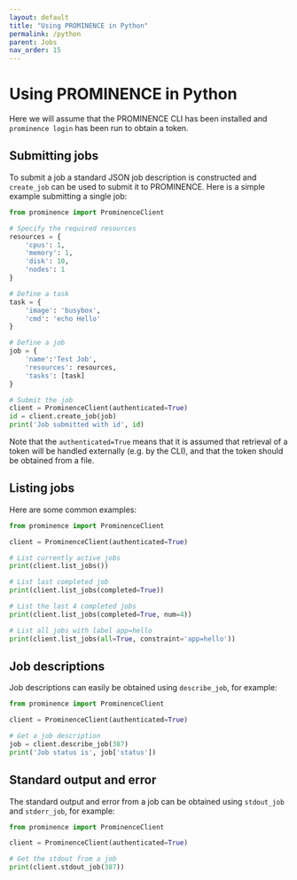 ```yaml
---
layout: default
title: "Using PROMINENCE in Python"
permalink: /python
parent: Jobs
nav_order: 15
---
```

# Using PROMINENCE in Python
Here we will assume that the PROMINENCE CLI has been installed and `prominence login` has been run to obtain a token.

## Submitting jobs
To submit a job a standard JSON job description is constructed and `create_job` can be used to submit it to PROMINENCE.
Here is a simple example submitting a single job:
```python
from prominence import ProminenceClient

# Specify the required resources
resources = {
    'cpus': 1,
    'memory': 1,
    'disk': 10,
    'nodes': 1
}

# Define a task
task = {
    'image': 'busybox',
    'cmd': 'echo Hello'
}

# Define a job
job = {
    'name':'Test Job',
    'resources': resources,
    'tasks': [task]
}

# Submit the job
client = ProminenceClient(authenticated=True)
id = client.create_job(job)
print('Job submitted with id', id)
```
Note that the `authenticated=True` means that it is assumed that retrieval of a token will be handled externally (e.g. by the CLI), and that the token should be obtained from a file.

## Listing jobs
Here are some common examples:
```python
from prominence import ProminenceClient

client = ProminenceClient(authenticated=True)

# List currently active jobs
print(client.list_jobs())

# List last completed job
print(client.list_jobs(completed=True))

# List the last 4 completed jobs
print(client.list_jobs(completed=True, num=4))

# List all jobs with label app=hello
print(client.list_jobs(all=True, constraint='app=hello'))
```

## Job descriptions
Job descriptions can easily be obtained using `describe_job`, for example:
```python
from prominence import ProminenceClient

client = ProminenceClient(authenticated=True)

# Get a job description
job = client.describe_job(387)
print('Job status is', job['status'])
```

## Standard output and error
The standard output and error from a job can be obtained using `stdout_job` and `stderr_job`, for example:
```python
from prominence import ProminenceClient

client = ProminenceClient(authenticated=True)

# Get the stdout from a job
print(client.stdout_job(387))
```

